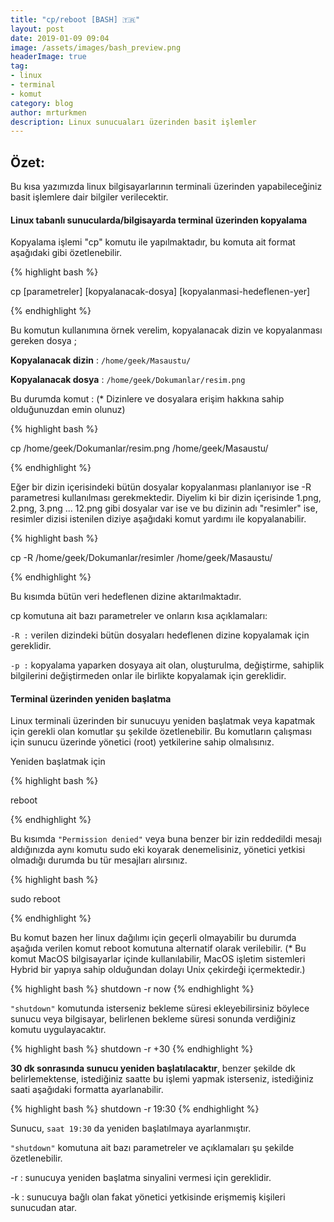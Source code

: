 ```yaml
---
title: "cp/reboot [BASH] 🇹🇷"
layout: post
date: 2019-01-09 09:04
image: /assets/images/bash_preview.png
headerImage: true
tag:
- linux
- terminal
- komut
category: blog
author: mrturkmen
description: Linux sunucuaları üzerinden basit işlemler
---
```

## Özet:

Bu kısa yazımızda linux bilgisayarlarının terminali üzerinden yapabileceğiniz basit işlemlere dair bilgiler verilecektir. 


#### Linux tabanlı sunucularda/bilgisayarda terminal üzerinden kopyalama

Kopyalama işlemi "cp" komutu ile yapılmaktadır, bu komuta ait format aşağıdaki gibi özetlenebilir.

{% highlight bash %}

 cp [parametreler] [kopyalanacak-dosya] [kopyalanmasi-hedeflenen-yer] 

{% endhighlight %}

Bu komutun kullanımına örnek verelim,  kopyalanacak dizin ve kopyalanması gereken dosya ;

__Kopyalanacak dizin__ : `/home/geek/Masaustu/`

__Kopyalanacak dosya__ : `/home/geek/Dokumanlar/resim.png`

Bu durumda komut :  (* Dizinlere ve dosyalara erişim hakkına sahip olduğunuzdan emin olunuz)

{% highlight bash %}

cp /home/geek/Dokumanlar/resim.png /home/geek/Masaustu/

{% endhighlight %}

 Eğer bir dizin içerisindeki bütün dosyalar kopyalanması planlanıyor ise -R parametresi kullanılması gerekmektedir. Diyelim ki bir dizin içerisinde 1.png, 2.png, 3.png ... 12.png gibi dosyalar var ise ve bu dizinin adı "resimler" ise, resimler dizisi istenilen diziye aşağıdaki komut yardımı ile kopyalanabilir.

{% highlight bash %}

 cp -R /home/geek/Dokumanlar/resimler /home/geek/Masaustu/

{% endhighlight %}

Bu kısımda bütün veri hedeflenen dizine aktarılmaktadır.

cp komutuna ait bazı parametreler ve onların kısa açıklamaları:

`-R :` verilen dizindeki bütün dosyaları hedeflenen dizine kopyalamak için gereklidir.

`-p :` kopyalama yaparken dosyaya ait olan, oluşturulma, değiştirme, sahiplik bilgilerini değiştirmeden
      onlar ile birlikte kopyalamak için gereklidir.


#### Terminal üzerinden yeniden başlatma 

Linux terminali üzerinden bir sunucuyu yeniden başlatmak veya kapatmak için gerekli olan komutlar şu şekilde özetlenebilir. Bu komutların çalışması için sunucu üzerinde yönetici (root) yetkilerine sahip olmalısınız.

Yeniden başlatmak için

{% highlight bash %}

reboot

{% endhighlight  %}

 Bu kısımda `"Permission denied"` veya buna benzer bir izin reddedildi mesajı aldığınızda aynı komutu sudo eki koyarak denemelisiniz, yönetici yetkisi olmadığı durumda bu tür mesajları alırsınız.

{% highlight bash %}

sudo reboot

{% endhighlight  %}

Bu komut bazen her linux dağılımı için geçerli olmayabilir bu durumda  aşağıda verilen komut reboot komutuna alternatif olarak verilebilir.  (* Bu komut MacOS bilgisayarlar içinde kullanılabilir, MacOS işletim sistemleri Hybrid bir yapıya sahip olduğundan dolayı Unix çekirdeği içermektedir.)

{% highlight bash %}
 shutdown -r now 
{% endhighlight  %}

`"shutdown"` komutunda isterseniz bekleme süresi ekleyebilirsiniz böylece sunucu veya bilgisayar, belirlenen bekleme süresi sonunda verdiğiniz komutu uygulayacaktır.

{% highlight bash %}
 shutdown -r +30
{% endhighlight  %}

__30 dk sonrasında sunucu yeniden başlatılacaktır__, benzer şekilde dk belirlemektense, istediğiniz saatte bu işlemi yapmak isterseniz, istediğiniz saati aşağıdaki formatta ayarlanabilir.

{% highlight bash %}
 shutdown -r 19:30
{% endhighlight  %}

 Sunucu, `saat 19:30` da yeniden başlatılmaya ayarlanmıştır.

`"shutdown"` komutuna ait bazı parametreler ve açıklamaları şu şekilde özetlenebilir.

-r : sunucuya yeniden başlatma sinyalini vermesi için gereklidir.

-k : sunucuya bağlı olan fakat yönetici yetkisinde erişmemiş kişileri sunucudan atar.

